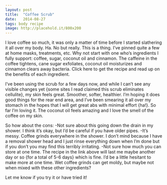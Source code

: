 ```yaml
---
layout: post
title:  "Coffee Scrub"
date:   2014-08-27
tags: body recipe
image: http://placehold.it/800x200
---
```

I love coffee so much, it was only a matter of time before I started slathering it all over my body. Ha. No but really. This is a thing. I’ve pinned quite a few at home masks, treatments, etc. Why not start with one who’s ingredients I fully support: coffee, sugar, coconut oil and cinnamon. The caffeine in the coffee tightens, cane sugar exfoliates, coconut oil moisturizes and cinnamon clears away bacteria. Click here to get the recipe and read up on the benefits of each ingredient.

I’ve been using the scrub for a few days now, and while I can’t see any visible changes yet {some sites I read claimed this scrub eliminates cellulite}, my skin feels great. Smoother, softer, healthier. I’m hoping it does good things for the rear end area, and I’ve been smearing it all over my stomach in the hopes that I will get great abs with minimal effort {ha!}. So far I’m loving it. The coconut oil feels amazing and I love the smell of the coffee on my skin.

So how about the cons:
-Not sure about this going down the drain in my shower. I think it’s okay, but I’d be careful if you have older pipes.
-It’s messy. Coffee grinds everywhere in the shower. I don’t mind because I have a removal shower head and I just rinse everything down when I’m done but if you don’t you may find this terribly irritating.
-Not sure how much you can store at one time. The recipe in the link above will last me maybe another day or so {for a total of 5-6 days} which is fine. I’d be a little hesitant to make more at one time. Wet coffee grinds can get moldy, but maybe not when mixed with these other ingredients?

Let me know if you try it or have tried it!